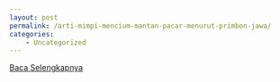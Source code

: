 ```yaml
---
layout: post
permalink: /arti-mimpi-mencium-mantan-pacar-menurut-primbon-jawa/
categories:
    - Uncategorized
---
```


[Baca Selengkapnya](/01)